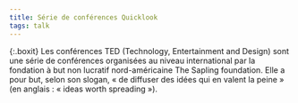 ```yaml
---
title: Série de conférences Quicklook
tags: talk
---
```


{:.boxit}
Les conférences TED (Technology, Entertainment and Design) sont une série de conférences organisées au niveau international par la fondation à but non lucratif nord-américaine The Sapling foundation. Elle a pour but, selon son slogan, « de diffuser des idées qui en valent la peine » (en anglais : « ideas worth spreading »).
